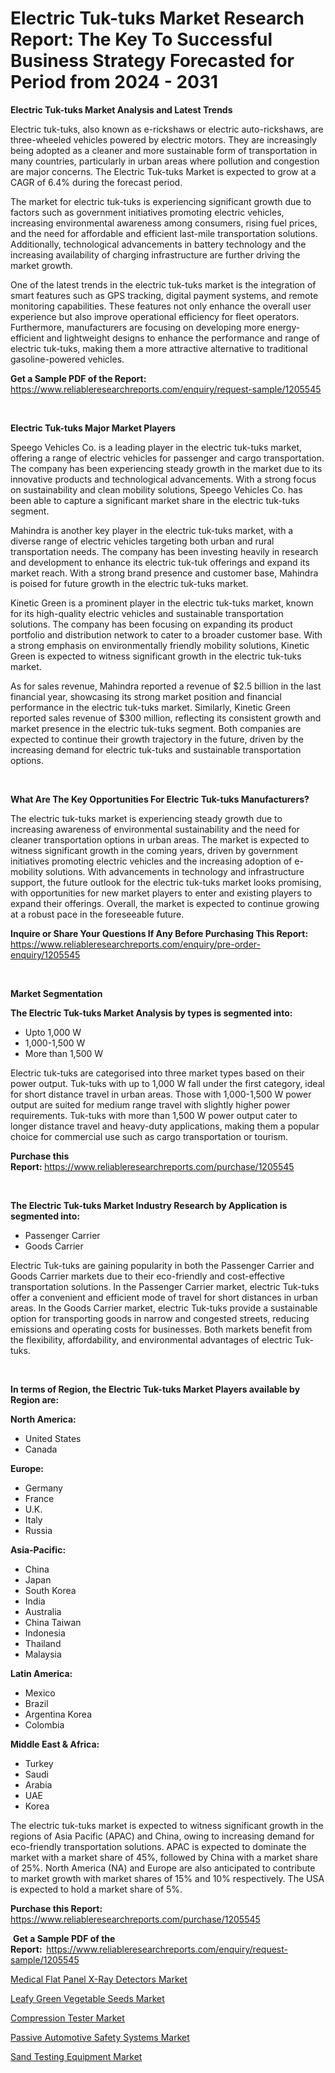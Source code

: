 <p><h1>Electric Tuk-tuks Market Research Report: The Key To Successful Business Strategy Forecasted for Period from 2024 - 2031</h1></p><p><strong>Electric Tuk-tuks Market Analysis and Latest Trends</strong></p>
<p><p>Electric tuk-tuks, also known as e-rickshaws or electric auto-rickshaws, are three-wheeled vehicles powered by electric motors. They are increasingly being adopted as a cleaner and more sustainable form of transportation in many countries, particularly in urban areas where pollution and congestion are major concerns. The Electric Tuk-tuks Market is expected to grow at a CAGR of 6.4% during the forecast period.</p><p>The market for electric tuk-tuks is experiencing significant growth due to factors such as government initiatives promoting electric vehicles, increasing environmental awareness among consumers, rising fuel prices, and the need for affordable and efficient last-mile transportation solutions. Additionally, technological advancements in battery technology and the increasing availability of charging infrastructure are further driving the market growth.</p><p>One of the latest trends in the electric tuk-tuks market is the integration of smart features such as GPS tracking, digital payment systems, and remote monitoring capabilities. These features not only enhance the overall user experience but also improve operational efficiency for fleet operators. Furthermore, manufacturers are focusing on developing more energy-efficient and lightweight designs to enhance the performance and range of electric tuk-tuks, making them a more attractive alternative to traditional gasoline-powered vehicles.</p></p>
<p><strong>Get a Sample PDF of the Report:&nbsp;</strong> <a href="https://www.reliableresearchreports.com/enquiry/request-sample/1205545">https://www.reliableresearchreports.com/enquiry/request-sample/1205545</a></p>
<p>&nbsp;</p>
<p><strong>Electric Tuk-tuks Major Market Players</strong></p>
<p><p>Speego Vehicles Co. is a leading player in the electric tuk-tuks market, offering a range of electric vehicles for passenger and cargo transportation. The company has been experiencing steady growth in the market due to its innovative products and technological advancements. With a strong focus on sustainability and clean mobility solutions, Speego Vehicles Co. has been able to capture a significant market share in the electric tuk-tuks segment.</p><p>Mahindra is another key player in the electric tuk-tuks market, with a diverse range of electric vehicles targeting both urban and rural transportation needs. The company has been investing heavily in research and development to enhance its electric tuk-tuk offerings and expand its market reach. With a strong brand presence and customer base, Mahindra is poised for future growth in the electric tuk-tuks market.</p><p>Kinetic Green is a prominent player in the electric tuk-tuks market, known for its high-quality electric vehicles and sustainable transportation solutions. The company has been focusing on expanding its product portfolio and distribution network to cater to a broader customer base. With a strong emphasis on environmentally friendly mobility solutions, Kinetic Green is expected to witness significant growth in the electric tuk-tuks market.</p><p>As for sales revenue, Mahindra reported a revenue of $2.5 billion in the last financial year, showcasing its strong market position and financial performance in the electric tuk-tuks market. Similarly, Kinetic Green reported sales revenue of $300 million, reflecting its consistent growth and market presence in the electric tuk-tuks segment. Both companies are expected to continue their growth trajectory in the future, driven by the increasing demand for electric tuk-tuks and sustainable transportation options.</p></p>
<p>&nbsp;</p>
<p><strong>What Are The Key Opportunities For Electric Tuk-tuks Manufacturers?</strong></p>
<p><p>The electric tuk-tuks market is experiencing steady growth due to increasing awareness of environmental sustainability and the need for cleaner transportation options in urban areas. The market is expected to witness significant growth in the coming years, driven by government initiatives promoting electric vehicles and the increasing adoption of e-mobility solutions. With advancements in technology and infrastructure support, the future outlook for the electric tuk-tuks market looks promising, with opportunities for new market players to enter and existing players to expand their offerings. Overall, the market is expected to continue growing at a robust pace in the foreseeable future.</p></p>
<p><strong>Inquire or Share Your Questions If Any Before Purchasing This Report:</strong> <a href="https://www.reliableresearchreports.com/enquiry/pre-order-enquiry/1205545">https://www.reliableresearchreports.com/enquiry/pre-order-enquiry/1205545</a></p>
<p>&nbsp;</p>
<p><strong>Market Segmentation</strong></p>
<p><strong>The Electric Tuk-tuks Market Analysis by types is segmented into:</strong></p>
<p><ul><li>Upto 1,000 W</li><li>1,000-1,500 W</li><li>More than 1,500 W</li></ul></p>
<p><p>Electric tuk-tuks are categorised into three market types based on their power output. Tuk-tuks with up to 1,000 W fall under the first category, ideal for short distance travel in urban areas. Those with 1,000-1,500 W power output are suited for medium range travel with slightly higher power requirements. Tuk-tuks with more than 1,500 W power output cater to longer distance travel and heavy-duty applications, making them a popular choice for commercial use such as cargo transportation or tourism.</p></p>
<p><strong>Purchase this Report:&nbsp;</strong><a href="https://www.reliableresearchreports.com/purchase/1205545">https://www.reliableresearchreports.com/purchase/1205545</a></p>
<p>&nbsp;</p>
<p><strong>The Electric Tuk-tuks Market Industry Research by Application is segmented into:</strong></p>
<p><ul><li>Passenger Carrier</li><li>Goods Carrier</li></ul></p>
<p><p>Electric Tuk-tuks are gaining popularity in both the Passenger Carrier and Goods Carrier markets due to their eco-friendly and cost-effective transportation solutions. In the Passenger Carrier market, electric Tuk-tuks offer a convenient and efficient mode of travel for short distances in urban areas. In the Goods Carrier market, electric Tuk-tuks provide a sustainable option for transporting goods in narrow and congested streets, reducing emissions and operating costs for businesses. Both markets benefit from the flexibility, affordability, and environmental advantages of electric Tuk-tuks.</p></p>
<p>&nbsp;</p>
<p><strong>In terms of Region, the Electric Tuk-tuks Market Players available by Region are:</strong></p>
<p>
    <p> <strong> North America: </strong>
        <ul>
            <li>United States</li>
            <li>Canada</li>
        </ul>
        </p> 
    <p> <strong> Europe: </strong>
        <ul>
            <li>Germany</li>
            <li>France</li>
            <li>U.K.</li>
            <li>Italy</li>
            <li>Russia</li>
        </ul>
        </p> 
    <p> <strong> Asia-Pacific: </strong>
        <ul>
            <li>China</li>
            <li>Japan</li>
            <li>South Korea</li>
            <li>India</li>
            <li>Australia</li>
            <li>China Taiwan</li>
            <li>Indonesia</li>
            <li>Thailand</li>
            <li>Malaysia</li>
        </ul>
        </p> 
    <p> <strong> Latin America: </strong>
        <ul>
            <li>Mexico</li>
            <li>Brazil</li>
            <li>Argentina Korea</li>
            <li>Colombia</li>
        </ul>
        </p> 
    <p> <strong> Middle East & Africa: </strong>
        <ul>
            <li>Turkey</li>
            <li>Saudi</li>
            <li>Arabia</li>
            <li>UAE</li>
            <li>Korea</li>
        </ul>
    </p>
    </p>
<p><p>The electric tuk-tuks market is expected to witness significant growth in the regions of Asia Pacific (APAC) and China, owing to increasing demand for eco-friendly transportation solutions. APAC is expected to dominate the market with a market share of 45%, followed by China with a market share of 25%. North America (NA) and Europe are also anticipated to contribute to market growth with market shares of 15% and 10% respectively. The USA is expected to hold a market share of 5%.</p></p>
<p><strong>Purchase this Report: </strong><a href="https://www.reliableresearchreports.com/purchase/1205545">https://www.reliableresearchreports.com/purchase/1205545</a></p>
<p>&nbsp;<strong>Get a Sample PDF of the Report:&nbsp;&nbsp;</strong><a href="https://www.reliableresearchreports.com/enquiry/request-sample/1205545">https://www.reliableresearchreports.com/enquiry/request-sample/1205545</a></p>
<p><strong></strong></p>
<p><p><a href="https://github.com/mbisetmhermsr/Market-Research-Report-List-1/blob/main/medical-flat-panel-x-ray-detectors-market.md">Medical Flat Panel X-Ray Detectors Market</a></p><p><a href="https://github.com/zjyglelu/Market-Research-Report-List-1/blob/main/leafy-green-vegetable-seeds-market.md">Leafy Green Vegetable Seeds Market</a></p><p><a href="https://issuu.com/reportprime-2/docs/compression-tester-market-size-2030.pptx">Compression Tester Market</a></p><p><a href="https://github.com/elizabethdagraca/Market-Research-Report-List-2/blob/main/passive-automotive-safety-systems-market.md">Passive Automotive Safety Systems Market</a></p><p><a href="https://issuu.com/reportprime-2/docs/sand-testing-equipment-market-size-2030.pptx">Sand Testing Equipment Market</a></p></p>